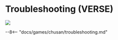 # Troubleshooting (VERSE)
<img src="/img/chunithm/sdhd/verse.png">

--8<-- "docs/games/chusan/troubleshooting.md"
